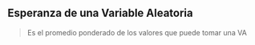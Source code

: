  ## Esperanza de una Variable Aleatoria 
 > Es el promedio ponderado de los valores que puede tomar una VA